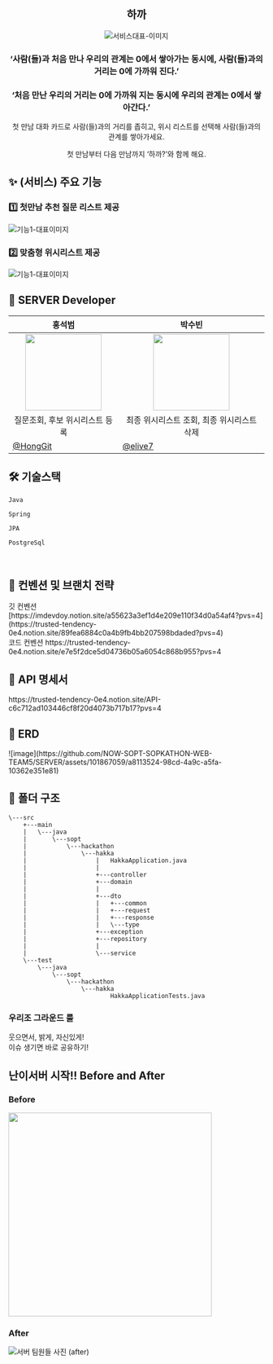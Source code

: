 <div align="center">

<h2>하까</h2>

<img src=""  alt="서비스대표-이미지" />
<h3>‘사람(들)과 처음 만나 우리의 관계는 0에서 쌓아가는 동시에, 사람(들)과의 거리는 0에 가까워 진다.’</h3>
<h3>‘처음 만난 우리의 거리는 0에 가까워 지는 동시에 우리의 관계는 0에서 쌓아간다.’</h3>

첫 만남 대화 카드로 사람(들)과의 거리를 좁히고,
위시 리스트를 선택해 사람(들)과의 관계를 쌓아가세요.

첫 만남부터 다음 만남까지 ‘하까?’와 함께 해요.
</div>

<h2> ✨ (서비스) 주요 기능 </h2>

<h3> 1️⃣ 첫만남 추천 질문 리스트 제공</h3>
<img src=""  alt="기능1-대표이미지" />


<h3> 2️⃣ 맞춤형 위시리스트 제공</h3>
<img src=""  alt="기능1-대표이미지" />


## 🌰 SERVER Developer

| <center> 홍석범 </center>                                                                          | <center> 박수빈 </center>                                                                                |
| -------------------------------------------------------------------------------------------------- | ------------------------------------------------------------------------------------------------------- |
| <center> <img width="150px" src="https://avatars.githubusercontent.com/u/101867059?s=400&u=3883f6f574e94404e3f7d5e40f20e9a1a4dd9f1c&v=4" /></center> | <center><img width="150px" src="https://avatars.githubusercontent.com/u/80445246?v=4" /></center> |
| <center>질문조회, 후보 위시리스트 등록</center>                                                                | <center>최종 위시리스트 조회, 최종 위시리스트 삭제</center>                                                                     |
| [@HongGit](https://github.com/seokbeom00)                                                               | [@elive7](https://github.com/elive7)                                                                  |


<h2> 🛠 기술스택 </h2>

`Java`

`Spring`

`JPA` 

`PostgreSql`

<br/>

<h2>  📄 컨벤션 및 브랜치 전략 </h2>
깃 컨벤션 [https://imdevdoy.notion.site/a55623a3ef1d4e209e110f34d0a54af4?pvs=4](https://trusted-tendency-0e4.notion.site/89fea6884c0a4b9fb4bb207598bdaded?pvs=4) <br />
코드 컨벤션 https://trusted-tendency-0e4.notion.site/e7e5f2dce5d04736b05a6054c868b955?pvs=4

<h2>  📄 API 명세서  </h2>
https://trusted-tendency-0e4.notion.site/API-c6c712ad103446cf8f20d4073b717b17?pvs=4
<br/>

<h2>  📄 ERD  </h2>
![image](https://github.com/NOW-SOPT-SOPKATHON-WEB-TEAM5/SERVER/assets/101867059/a8113524-98cd-4a9c-a5fa-10362e351e81)


<h2> 📁 폴더 구조 </h2>

```
\---src
    +---main
    |   \---java
    |       \---sopt
    |           \---hackathon
    |               \---hakka
    |                   |   HakkaApplication.java
    |                   |
    |                   +---controller
    |                   +---domain
    |                   |
    |                   +---dto
    |                   |   +---common
    |                   |   +---request
    |                   |   +---response
    |                   |   \---type
    |                   +---exception
    |                   +---repository
    |                   |
    |                   \---service
    \---test
        \---java
            \---sopt
                \---hackathon
                    \---hakka
                            HakkaApplicationTests.java
```

<h3>우리조 그라운드 룰</h3>
웃으면서, 밝게, 자신있게! <br />
이슈 생기면 바로 공유하기!

<h2> 난이서버 시작!! Before and After</h2>
<h3>Before</h3>

<img src="https://github.com/NOW-SOPT-SOPKATHON-WEB-TEAM5/SERVER/assets/101867059/6aa0936c-1c8c-468f-baff-dbaae9aeb046" width="400px" />
 
<h3>After</h3>
<img src="" alt="서버 팀원들 사진 (after)"/>
